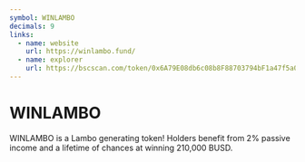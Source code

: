 ```yaml
---
symbol: WINLAMBO
decimals: 9
links:
  - name: website
    url: https://winlambo.fund/
  - name: explorer
    url: https://bscscan.com/token/0x6A79E08db6c08b8F88703794bF1a47f5a01eB9dC
---
```


# WINLAMBO

WINLAMBO is a Lambo generating token! Holders benefit from 2% passive income and a lifetime of chances at winning 210,000 BUSD.
